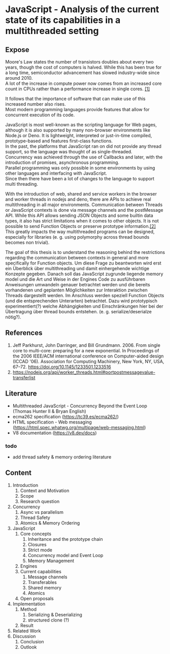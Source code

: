 # JavaScript - Analysis of the current state of its capabilities in a multithreaded setting

  
## Expose

Moore's Law states the number of transistors doubles about every two years, though the cost of computers is halved. While this has been true for a long time, semiconductor advancement has slowed industry-wide since around 2010.  
A lot of the increase in compute power now comes from an increased core count in CPUs rather than a performance increase in single cores. [[1]](#references)

It follows that the importance of software that can make use of this increased number also rises.  
Most modern programming languages provide features that allow for concurrent execution of its code.  

JavaScript is most well-known as the scripting language for Web pages, although it is also supported by many non-browser environments like Node.js or Deno.
It is lightweight, interpreted or just-in-time compiled, prototype-based and features first-class functions.  
In the past, the platforms that JavaScript ran on did not provide any thread support, so the language was thought of as single-threaded.  
Concurrency was achieved through the use of Callbacks and later, with the introduction of promises, asynchronous programming.  
Parallel programming was only possible in some environments by using other languages and interfacing with JavaScript.   
Since then there have been a lot of changes to the language to support multi threading.  

With the introduction of web, shared and service workers in the browser and worker threads in nodejs and deno, there are APIs to achieve real multithreading in all major environments.
Communication between Threads or JavaScript contexts is done via message channels and the postMessage API. While this API allows sending JSON Objects and some builtin data types, it also has strict limitations when it comes to other objects. It is not possible to send Function Objects or preserve prototype information.[[2]](#references)
This greatly impacts the way multithreaded programs can be designed, especially for libraries (e. g. using polymorphy across thread bounds becomes non trivial).

The goal of this thesis is to understand the reasoning behind the restrictions regarding the communication between contexts in general and more specifically for Function objects. 
Um diese Frage zu beantworten wird erst ein Überblick über multithreading und damit einhergehende wichtige Konzepte gegeben. Danach soll das JavaScript zugrunde liegende memory model und die Art und Weise in der Engines Code zu ausführbaren Anweisungen umwandeln genauer betrachtet werden und die bereits vorhandenen und geplanten Möglichkeiten zur Interaktion zwischen Threads dargestellt werden.
Im Anschluss werden speziell Function Objects (und die entsprechenden Unterarten) betrachtet. Dazu wird prototypisch experimentiert(?) welche Abhängigkeiten und Einschränkungen hier bei der Übertragung über thread bounds entstehen. (e. g. serialize/deserialze nötig?).


## References
1. Jeff Parkhurst, John Darringer, and Bill Grundmann. 2006. From single core to multi-core: preparing for a new exponential. In Proceedings of the 2006 IEEE/ACM international conference on Computer-aided design (ICCAD '06). Association for Computing Machinery, New York, NY, USA, 67–72. https://doi.org/10.1145/1233501.1233516
2. https://nodejs.org/api/worker_threads.html#portpostmessagevalue-transferlist


## Literature
- Multithreaded JavaScript - Concurrency Beyond the Event Loop (Thomas Hunter II & Bryan English)
- ecma262 specification (https://tc39.es/ecma262/)
- HTML specification - Web messaging (https://html.spec.whatwg.org/multipage/web-messaging.html)
- V8 documentation (https://v8.dev/docs)

### todo
- add thread safety & memory ordering literature

## Content
1. Introduction
   1. Context and Motivation
   2. Scope
   3. Research question
2. Concurrency
   1. Async vs parallelism
   2. Thread Safety
   3. Atomics & Memory Ordering
3. JavaScript
   1. Core concepts
      1. Inheritance and the prototype chain
      2. Closures
      3. Strict mode
      4. Concurrency model and Event Loop
      5. Memory Management
   2. Engines
   3. Current capabilities
      1. Message channels
      2. Transferables
      3. Shared memory
      4. Atomics
   4. Open proposals 
4. Implementation
   1. Method 
      1. Serializing & Deserializing
      2. structured clone (?)
   2. Result
5. Related Work
6. Discussion
   1. Conclusion
   2. Outlook
